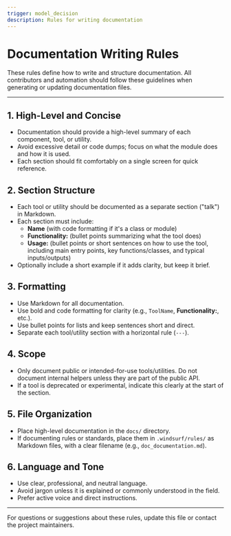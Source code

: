 ```yaml
---
trigger: model_decision
description: Rules for writing documentation
---
```


# Documentation Writing Rules

These rules define how to write and structure documentation. All contributors and automation should follow these guidelines when generating or updating documentation files.

---

## 1. High-Level and Concise
- Documentation should provide a high-level summary of each component, tool, or utility.
- Avoid excessive detail or code dumps; focus on what the module does and how it is used.
- Each section should fit comfortably on a single screen for quick reference.

## 2. Section Structure
- Each tool or utility should be documented as a separate section ("talk") in Markdown.
- Each section must include:
  - **Name** (with code formatting if it's a class or module)
  - **Functionality:** (bullet points summarizing what the tool does)
  - **Usage:** (bullet points or short sentences on how to use the tool, including main entry points, key functions/classes, and typical inputs/outputs)
- Optionally include a short example if it adds clarity, but keep it brief.

## 3. Formatting
- Use Markdown for all documentation.
- Use bold and code formatting for clarity (e.g., `ToolName`, **Functionality:**, etc.).
- Use bullet points for lists and keep sentences short and direct.
- Separate each tool/utility section with a horizontal rule (`---`).

## 4. Scope
- Only document public or intended-for-use tools/utilities. Do not document internal helpers unless they are part of the public API.
- If a tool is deprecated or experimental, indicate this clearly at the start of the section.

## 5. File Organization
- Place high-level documentation in the `docs/` directory.
- If documenting rules or standards, place them in `.windsurf/rules/` as Markdown files, with a clear filename (e.g., `doc_documentation.md`).

## 6. Language and Tone
- Use clear, professional, and neutral language.
- Avoid jargon unless it is explained or commonly understood in the field.
- Prefer active voice and direct instructions.

---

For questions or suggestions about these rules, update this file or contact the project maintainers.
